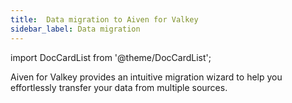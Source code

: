 ```yaml
---
title:  Data migration to Aiven for Valkey
sidebar_label: Data migration
---
```


import DocCardList from '@theme/DocCardList';

Aiven for Valkey provides an intuitive migration wizard to help you effortlessly transfer your data from multiple sources.


<DocCardList />
